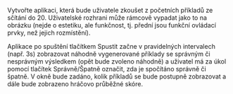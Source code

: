 Vytvořte aplikaci, která bude uživatele zkoušet z početních příkladů ze sčítání do 20. Uživatelské rozhrani může rámcově vypadat jako to na obrázku (nejde o estetiku, ale funkčnost, tj. přední jsou funkční ovládací prvky, než jejich rozmístění).





 

Aplikace po spuštění tlačítkem Spustit začne v pravidelných intervalech (např. 3s) zobrazovat náhodně vygenerované příklady se správným či nesprávným výsledkem (opět bude zvoleno náhodně) a uživatel má za úkol pomocí tlačítek Správně/Špatně označit, zda je spočítáno správně či špatně. V okně bude zadáno, kolik příkladů se bude postupně zobrazovat a dále bude zobrazeno hráčovo průběžné skóre.


